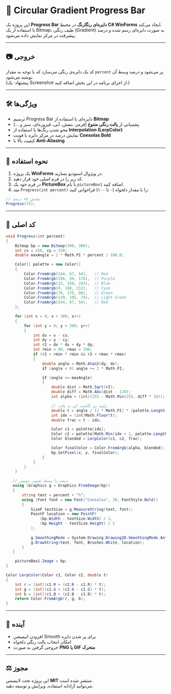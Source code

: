 # 🎨 Circular Gradient Progress Bar

این پروژه یک **Progress Bar دایره‌ای رنگارنگ** در محیط **C# WinForms** ایجاد می‌کند.   
با استفاده از یک Bitmap، طیف رنگی (Gradient) به صورت دایره‌ای رسم شده و درصد پیشرفت در مرکز نمایش داده می‌شود.

---

## 📷 خروجی
کد یک دایره‌ی رنگی می‌سازد که با توجه به مقدار `percent` پر می‌شود و درصد وسط آن نوشته می‌شود.  
(پیشنهاد: یک Screenshot از اجرای برنامه در این بخش اضافه کنید.)

---

## 🛠 ویژگی‌ها
- ترسیم Progress Bar دایره‌ای با استفاده از **Bitmap**
- پشتیبانی از **پالت رنگی متنوع** (قرمز، بنفش، آبی، فیروزه‌ای، سبز و …)
- محو شدن رنگ‌ها با استفاده از **Interpolation (LerpColor)**
- نمایش درصد در مرکز دایره با فونت **Consolas Bold**
- کیفیت بالا با **Anti-Aliasing**

---

## 📌 نحوه استفاده
1. یک پروژه **WinForms** در ویژوال استودیو بسازید.  
2. کد زیر را در فرم اصلی خود قرار دهید.  
3. در فرم خود یک **PictureBox** با نام `pictureBox1` اضافه کنید.  
4. متد `Progress(int percent)` را با مقدار دلخواه (۰ تا ۱۰۰) فراخوانی کنید:

```csharp
// نمایش ۷۵ درصد
Progress(75);
```

---

## 📄 کد اصلی

```csharp
void Progress(int percent)
{
    Bitmap bp = new Bitmap(300, 300);
    int cx = 150, cy = 150;
    double maxAngle = 2 * Math.PI * percent / 100.0;

    Color[] palette = new Color[]
    {
        Color.FromArgb(244, 67, 54),   // Red
        Color.FromArgb(156, 39, 176),  // Purple
        Color.FromArgb(33, 150, 243),  // Blue
        Color.FromArgb(0, 188, 212),   // Cyan
        Color.FromArgb(76, 175, 80),   // Green
        Color.FromArgb(139, 195, 74),  // Light Green
        Color.FromArgb(244, 67, 54),   // Red
    };

    for (int x = 0; x < 300; x++)
    {
        for (int y = 0; y < 300; y++)
        {
            int dx = x - cx;
            int dy = y - cy;
            int r2 = dx * dx + dy * dy;
            int rmin = 80, rmax = 290;
            if (r2 > rmin * rmin && r2 < rmax * rmax)
            {
                double angle = Math.Atan2(dy, dx);
                if (angle < 0) angle += 2 * Math.PI;

                if (angle <= maxAngle)
                {
                    double dist = Math.Sqrt(r2);
                    double diff = Math.Abs(dist - 120);
                    int alpha = (int)(255 - Math.Min(255, diff * 10));

                    // زاویه رو نگاشت کن به پالت
                    double t = angle / (2 * Math.PI) * (palette.Length - 1);
                    int idx = (int)Math.Floor(t);
                    double frac = t - idx;

                    Color c1 = palette[idx];
                    Color c2 = palette[Math.Min(idx + 1, palette.Length - 1)];
                    Color blended = LerpColor(c1, c2, frac);

                    Color finalColor = Color.FromArgb(alpha, blended);
                    bp.SetPixel(x, y, finalColor);
                }
            }
        }
    }

   // درصد را وسط تصویر بنویس
   using (Graphics g = Graphics.FromImage(bp))
   {
       string text = percent + "%";
       using (Font font = new Font("Consolas", 30, FontStyle.Bold))
       {
           SizeF textSize = g.MeasureString(text, font);
           PointF location = new PointF(
               (bp.Width - textSize.Width) / 2,
               (bp.Height - textSize.Height) / 2
           );
   
           g.SmoothingMode = System.Drawing.Drawing2D.SmoothingMode.AntiAlias;
           g.DrawString(text, font, Brushes.White, location);
       }
   }

    pictureBox1.Image = bp;
}

Color LerpColor(Color c1, Color c2, double t)
{
    int r = (int)(c1.R + (c2.R - c1.R) * t);
    int g = (int)(c1.G + (c2.G - c1.G) * t);
    int b = (int)(c1.B + (c2.B - c1.B) * t);
    return Color.FromArgb(r, g, b);
}
```

---

## 🔮 آینده
- افزودن انیمیشن Smooth برای پر شدن دایره  
- امکان انتخاب پالت رنگی دلخواه  
- خروجی گرفتن به صورت **PNG یا GIF متحرک**

---

## ⚖️ مجوز
این پروژه تحت لایسنس **MIT** منتشر شده است.  
می‌توانید آزادانه استفاده، ویرایش و توسعه دهید.  
